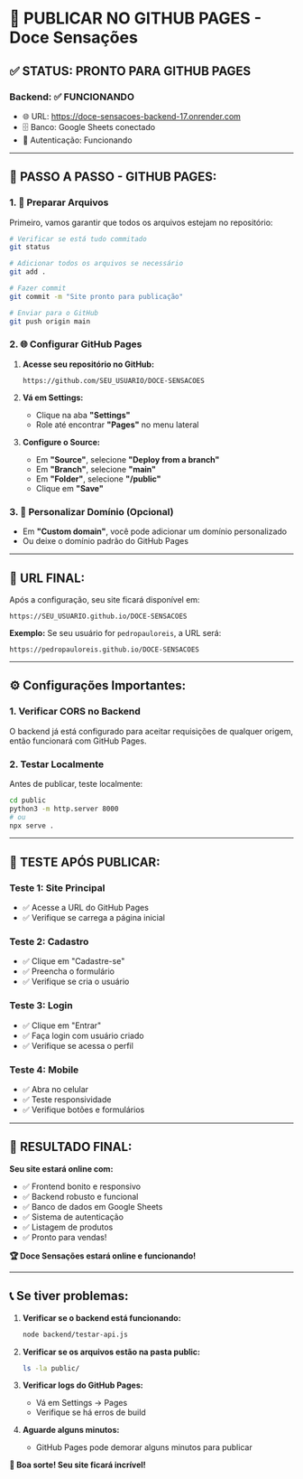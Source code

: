 # 🚀 PUBLICAR NO GITHUB PAGES - Doce Sensações

## ✅ **STATUS: PRONTO PARA GITHUB PAGES**

### **Backend: ✅ FUNCIONANDO**
- 🌐 URL: https://doce-sensacoes-backend-17.onrender.com
- 🗄️ Banco: Google Sheets conectado
- 🔐 Autenticação: Funcionando

---

## 🎯 **PASSO A PASSO - GITHUB PAGES:**

### **1. 📁 Preparar Arquivos**
Primeiro, vamos garantir que todos os arquivos estejam no repositório:

```bash
# Verificar se está tudo commitado
git status

# Adicionar todos os arquivos se necessário
git add .

# Fazer commit
git commit -m "Site pronto para publicação"

# Enviar para o GitHub
git push origin main
```

### **2. 🌐 Configurar GitHub Pages**

1. **Acesse seu repositório no GitHub:**
   ```
   https://github.com/SEU_USUARIO/DOCE-SENSACOES
   ```

2. **Vá em Settings:**
   - Clique na aba **"Settings"**
   - Role até encontrar **"Pages"** no menu lateral

3. **Configure o Source:**
   - Em **"Source"**, selecione **"Deploy from a branch"**
   - Em **"Branch"**, selecione **"main"**
   - Em **"Folder"**, selecione **"/public"**
   - Clique em **"Save"**

### **3. 🎨 Personalizar Domínio (Opcional)**
- Em **"Custom domain"**, você pode adicionar um domínio personalizado
- Ou deixe o domínio padrão do GitHub Pages

---

## 🔗 **URL FINAL:**

Após a configuração, seu site ficará disponível em:
```
https://SEU_USUARIO.github.io/DOCE-SENSACOES
```

**Exemplo:** Se seu usuário for `pedropauloreis`, a URL será:
```
https://pedropauloreis.github.io/DOCE-SENSACOES
```

---

## ⚙️ **Configurações Importantes:**

### **1. Verificar CORS no Backend**
O backend já está configurado para aceitar requisições de qualquer origem, então funcionará com GitHub Pages.

### **2. Testar Localmente**
Antes de publicar, teste localmente:
```bash
cd public
python3 -m http.server 8000
# ou
npx serve .
```

---

## 🧪 **TESTE APÓS PUBLICAR:**

### **Teste 1: Site Principal**
- ✅ Acesse a URL do GitHub Pages
- ✅ Verifique se carrega a página inicial

### **Teste 2: Cadastro**
- ✅ Clique em "Cadastre-se"
- ✅ Preencha o formulário
- ✅ Verifique se cria o usuário

### **Teste 3: Login**
- ✅ Clique em "Entrar"
- ✅ Faça login com usuário criado
- ✅ Verifique se acessa o perfil

### **Teste 4: Mobile**
- ✅ Abra no celular
- ✅ Teste responsividade
- ✅ Verifique botões e formulários

---

## 🎉 **RESULTADO FINAL:**

**Seu site estará online com:**
- ✅ Frontend bonito e responsivo
- ✅ Backend robusto e funcional
- ✅ Banco de dados em Google Sheets
- ✅ Sistema de autenticação
- ✅ Listagem de produtos
- ✅ Pronto para vendas!

**🏆 Doce Sensações estará online e funcionando!**

---

## 📞 **Se tiver problemas:**

1. **Verificar se o backend está funcionando:**
   ```bash
   node backend/testar-api.js
   ```

2. **Verificar se os arquivos estão na pasta public:**
   ```bash
   ls -la public/
   ```

3. **Verificar logs do GitHub Pages:**
   - Vá em Settings → Pages
   - Verifique se há erros de build

4. **Aguarde alguns minutos:**
   - GitHub Pages pode demorar alguns minutos para publicar

**🚀 Boa sorte! Seu site ficará incrível!** 